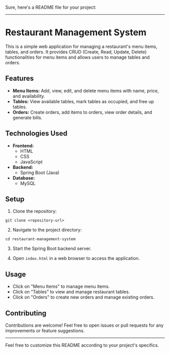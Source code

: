 Sure, here's a README file for your project:

---

# Restaurant Management System

This is a simple web application for managing a restaurant's menu items, tables, and orders. It provides CRUD (Create, Read, Update, Delete) functionalities for menu items and allows users to manage tables and orders.

## Features

- **Menu Items:** Add, view, edit, and delete menu items with name, price, and availability.
- **Tables:** View available tables, mark tables as occupied, and free up tables.
- **Orders:** Create orders, add items to orders, view order details, and generate bills.

## Technologies Used

- **Frontend:**
  - HTML
  - CSS
  - JavaScript
- **Backend:**
  - Spring Boot (Java)
- **Database:**
  - MySQL

## Setup

1. Clone the repository:

```
git clone <repository-url>
```

2. Navigate to the project directory:

```
cd restaurant-management-system
```

3. Start the Spring Boot backend server.

4. Open `index.html` in a web browser to access the application.

## Usage

- Click on "Menu Items" to manage menu items.
- Click on "Tables" to view and manage restaurant tables.
- Click on "Orders" to create new orders and manage existing orders.

## Contributing

Contributions are welcome! Feel free to open issues or pull requests for any improvements or feature suggestions.



---

Feel free to customize this README according to your project's specifics.
